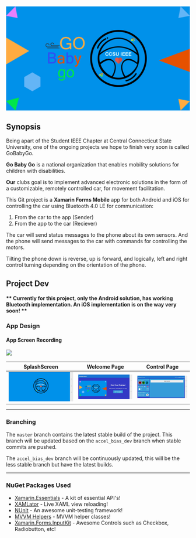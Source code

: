 ![](Images/go.png?raw=true "GoBabyGo Logo")

## Synopsis
Being apart of the Student IEEE Chapter at Central Connecticut State University, one of the ongoing projects 
we hope to finish very soon is called GoBabyGo.

<b>Go Baby Go</b> is a national organization that enables mobility solutions for children with disabilities.

<b>Our</b> clubs goal is to implement advanced electronic solutions in the form of a customizable, 
remotely controlled car, for movement facilitation.

This Git project is a <b>Xamarin Forms Mobile</b> app for both Android and iOS for controlling the car using Bluetooth 4.0 LE for communication:
1. From the car to the app (Sender) 
2. From the app to the car (Reciever)

The car will send status messages to the phone about its own sensors. 
And the phone will send messages to the car with commands for controlling the motors.

Tilting the phone down is reverse, up is forward, and logically, left and right control turning depending on the orientation of the phone.


## Project Dev

#### ** Currently for this project, only the Android solution, has working Bluetooth implementation. An iOS implementation is on the way very soon! **

### App Design

#### App Screen Recording
![](Images/screenrecord.gif)


SplashScreen | Welcome Page | Control Page |
:------------------------------------------------:|:-------------------------------------------------:|:------------------------------------------------:
![](Images/splashscreen.jpg?raw=true "UI Design") | ![](Images/welcomepage.jpg?raw=true "UI Design")  |  ![](Images/controlpage.jpg?raw=true "UI Design")

---

### Branching

The ```master``` branch contains the latest stable build of the project. This branch will be updated based on the ```accel_bias_dev``` branch when stable commits are pushed.

The ```accel_bias_dev``` branch will be continuously updated, this will be the less stable branch but have the latest builds. 

---

### NuGet Packages Used
- [Xamarin.Essentials](https://github.com/xamarin/Essentials) - A kit of essential API's!
- [XAMLator](https://github.com/ylatuya/XAMLator) - Live XAML view reloading!
- [NUnit](http://nunit.org/) - An awesome unit-testing framework!
- [MVVM Helpers](http://nunit.org/) - MVVM helper classes!
- [Xamarin.Forms.InputKit](https://github.com/enisn/Xamarin.Forms.InputKit) -  Awesome Controls such as Checkbox, Radiobutton, etc!
